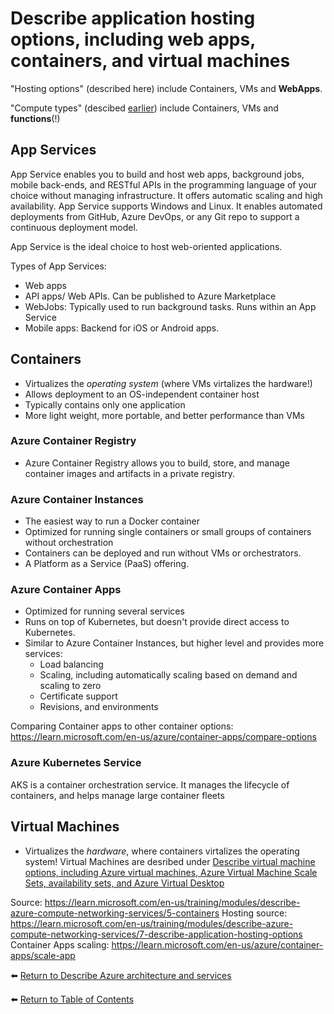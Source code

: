 # Describe application hosting options, including web apps, containers, and virtual machines

"Hosting options" (described here) include Containers, VMs and **WebApps**.

"Compute types" (descibed [earlier](21-Compare-compute-types-including-containers-virtual-machines-and-functions.md)) include Containers, VMs and **functions**(!)

## App Services
App Service enables you to build and host web apps, background jobs, mobile back-ends, and RESTful APIs in the programming language of your choice without managing infrastructure. It offers automatic scaling and high availability. App Service supports Windows and Linux. It enables automated deployments from GitHub, Azure DevOps, or any Git repo to support a continuous deployment model.

App Service is the ideal choice to host web-oriented applications.

Types of App Services:
* Web apps     
* API apps/ Web APIs. Can be published to Azure Marketplace
* WebJobs: Typically used to run background tasks. Runs within an App Service
* Mobile apps: Backend for iOS or Android apps.

## Containers
* Virtualizes the _operating system_ (where VMs virtalizes the hardware!)
* Allows deployment to an OS-independent container host
* Typically contains only one application
* More light weight, more portable, and better performance than VMs

### Azure Container Registry
* Azure Container Registry allows you to build, store, and manage container images and artifacts in a private registry.

### Azure Container Instances
* The easiest way to run a Docker container
* Optimized for running single containers or small groups of containers without orchestration
* Containers can be deployed and run without VMs or orchestrators.
* A Platform as a Service (PaaS) offering.

### Azure Container Apps
* Optimized for running several services
* Runs on top of Kubernetes, but doesn't provide direct access to Kubernetes.
* Similar to Azure Container Instances, but higher level and provides more services:
   * Load balancing
   * Scaling, including automatically scaling based on demand and scaling to zero
   * Certificate support
   * Revisions, and environments

Comparing Container apps to other container options: https://learn.microsoft.com/en-us/azure/container-apps/compare-options

### Azure Kubernetes Service
AKS is a container orchestration service. It manages the lifecycle of containers, and helps manage large container fleets

## Virtual Machines
* Virtualizes the _hardware_, where containers virtalizes the operating system!
Virtual Machines are desribed under [Describe virtual machine options, including Azure virtual machines, Azure Virtual Machine Scale Sets, availability sets, and Azure Virtual Desktop](22-Describe-virtual-machine-options-including-Azure-virtual-machines-Azure-Virtual-Machine-Scale-Sets-availability-sets-and-Azure-Virtual-Desktop.md)

Source: https://learn.microsoft.com/en-us/training/modules/describe-azure-compute-networking-services/5-containers
Hosting source: https://learn.microsoft.com/en-us/training/modules/describe-azure-compute-networking-services/7-describe-application-hosting-options
Container Apps scaling: https://learn.microsoft.com/en-us/azure/container-apps/scale-app

⬅️ [Return to Describe Azure architecture and services](README.md)

⬅️ [Return to Table of Contents](../README.md)